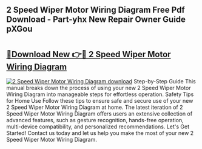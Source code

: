 ## 2 Speed Wiper Motor Wiring Diagram Free Pdf Download - Part-yhx New Repair Owner Guide pXGou

# <h2><a href="http://dfokn0z.blite.top/?on=2+Speed+Wiper+Motor+Wiring+Diagram">🔗Download New 👉🔴 2 Speed Wiper Motor Wiring Diagram</a></h2>

[![2 Speed Wiper Motor Wiring Diagram download](https://i.imgur.com/lujVjoI.png)](http://dfokn0z.blite.top/?on=2+Speed+Wiper+Motor+Wiring+Diagram)
Step-by-Step Guide This manual breaks down the process of using your new 2 Speed Wiper Motor Wiring Diagram into manageable steps for effortless operation. Safety Tips for Home Use Follow these tips to ensure safe and secure use of your new 2 Speed Wiper Motor Wiring Diagram at home. The latest iteration of 2 Speed Wiper Motor Wiring Diagram offers users an extensive collection of advanced features, such as gesture recognition, hands-free operation, multi-device compatibility, and personalized recommendations. Let's Get Started! Contact us today and let us help you make the most of your new 2 Speed Wiper Motor Wiring Diagram.
